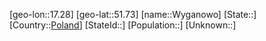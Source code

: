 ﻿---
location: [51.73,17.28]
type: City
tags:
- geo/City


SpocWebEntityId: 35727
isDeleted: false
confidential: public

---
[geo-lon::17.28]
[geo-lat::51.73]
[name::Wyganowo]
[State::]
[Country::[Poland](geo/Continent/Europe/Poland.md)]
[StateId::]
[Population::]
[Unknown::]


